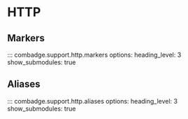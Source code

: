 # HTTP

## Markers

::: combadge.support.http.markers
    options:
      heading_level: 3
      show_submodules: true

## Aliases

::: combadge.support.http.aliases
    options:
      heading_level: 3
      show_submodules: true
